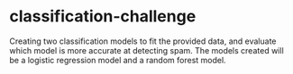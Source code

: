 # classification-challenge
Creating two classification models to fit the provided data, and evaluate which model is more accurate at detecting spam. 
The models created will be a logistic regression model and a random forest model.